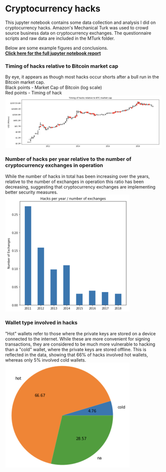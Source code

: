 # Cryptocurrency hacks

This jupyter notebook contains some data collection and analysis I did on cryptocurrency hacks. Amazon's Mechanical Turk was used to crowd source business data on cryptocurrency exchanges. The questionnaire scripts and raw data are included in the MTurk folder.

Below are some example figures and conclusions.<br>
<b>[Click here for the full jupyter notebook report](https://dariusparvin.github.io/Cryptocurrency_hacks/)</b>
<br>


<h3>Timing of hacks relative to Bitcoin market cap</h3>
By eye, it appears as though most hacks occur shorts after a bull run in the Bitcoin market cap.<br>
Black points - Market Cap of Bitcoin (log scale) <br>
Red points - Timing of hack<br>
<img src="example_figures/MarketCap_vs_hacks.png">
<br>
<h3>Number of hacks per year relative to the number of cryptocurrency exchanges in operation</h3>
While the number of hacks in total has been increasing over the years, relative to the number of exchanges in operation this ratio has been decreasing, suggesting that cryptocurrency exchanges are implementing better security measures.
<img src="example_figures/hacks_per_exchange.png", width = "400">
<br>

<h3>Wallet type involved in hacks</h3>
"Hot" wallets refer to those where the private keys are stored on a device connected to the internet. While these are more convenient for signing transactions, they are considered to be much more vulnerable to hacking than a "cold" wallet, where the private keys are stored offline. This is reflected in the data, showing that 66% of hacks involved hot wallets, whereas only 5% involved cold wallets.
<img src="example_figures/wallets.png", width = "400">
